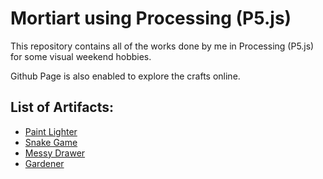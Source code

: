 # Mortiart using Processing (P5.js) 

This repository contains all of the works done by me in Processing (P5.js) for some visual weekend hobbies.

Github Page is also enabled to explore the crafts online.

## List of Artifacts:
* [Paint Lighter](https://omortie.github.io/mortiart/artifacts/paintlighter/index.html)
* [Snake Game](https://omortie.github.io/mortiart/artifacts/snakegame/index.html)
* [Messy Drawer](https://omortie.github.io/mortiart/artifacts/messydrawer/index.html)
* [Gardener](https://omortie.github.io/mortiart/artifacts/gardener/index.html)
